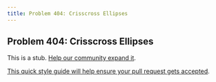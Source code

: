 ```yaml
---
title: Problem 404: Crisscross Ellipses
---
```

## Problem 404: Crisscross Ellipses

This is a stub. <a href='https://github.com/freecodecamp/guides/tree/master/src/pages/certifications/coding-interview-prep/project-euler/problem-404-crisscross-ellipses/index.md' target='_blank' rel='nofollow'>Help our community expand it</a>.

<a href='https://github.com/freecodecamp/guides/blob/master/README.md' target='_blank' rel='nofollow'>This quick style guide will help ensure your pull request gets accepted</a>.

<!-- The article goes here, in GitHub-flavored Markdown. Feel free to add YouTube videos, images, and CodePen/JSBin embeds  -->
